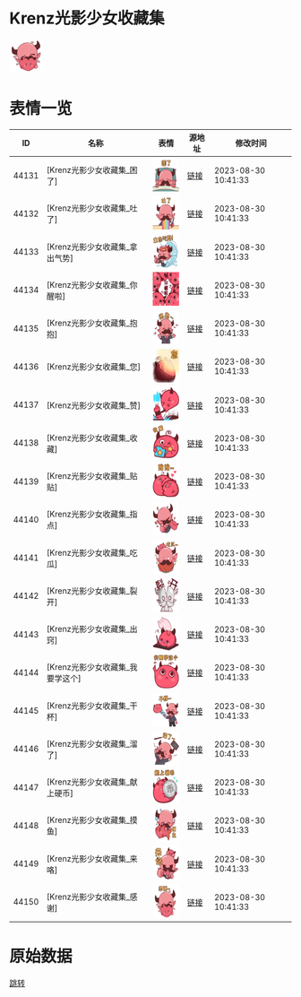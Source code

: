 # Krenz光影少女收藏集

<img src="./cover.png" height="60" alt="cover" />

# 表情一览

|ID|名称|表情|源地址|修改时间|
|----|----|----|----|----|
|44131|[Krenz光影少女收藏集_困了]|<img src="./pic/044131_%5BKrenz光影少女收藏集_困了%5D.png" height="60" alt="困了"/>|[链接](https://i0.hdslb.com/bfs/garb/item/2e081d6bace11b0946552ebc9c4a8a9d54efcee8.png)|2023-08-30 10:41:33|
|44132|[Krenz光影少女收藏集_吐了]|<img src="./pic/044132_%5BKrenz光影少女收藏集_吐了%5D.png" height="60" alt="吐了"/>|[链接](https://i0.hdslb.com/bfs/garb/item/b705bff710005a70931984a99d73fadb585659ec.png)|2023-08-30 10:41:33|
|44133|[Krenz光影少女收藏集_拿出气势]|<img src="./pic/044133_%5BKrenz光影少女收藏集_拿出气势%5D.png" height="60" alt="拿出气势"/>|[链接](https://i0.hdslb.com/bfs/garb/item/b282665dbdee926f2afe69185b58b63d34520f30.png)|2023-08-30 10:41:33|
|44134|[Krenz光影少女收藏集_你醒啦]|<img src="./pic/044134_%5BKrenz光影少女收藏集_你醒啦%5D.png" height="60" alt="你醒啦"/>|[链接](https://i0.hdslb.com/bfs/garb/item/350d23af832c3154ba7ddbec0041e02989a7b0a2.png)|2023-08-30 10:41:33|
|44135|[Krenz光影少女收藏集_抱抱]|<img src="./pic/044135_%5BKrenz光影少女收藏集_抱抱%5D.png" height="60" alt="抱抱"/>|[链接](https://i0.hdslb.com/bfs/garb/item/950d4d7abc4e163d78418b0bb30f5ac5b759086e.png)|2023-08-30 10:41:33|
|44136|[Krenz光影少女收藏集_您]|<img src="./pic/044136_%5BKrenz光影少女收藏集_您%5D.png" height="60" alt="您"/>|[链接](https://i0.hdslb.com/bfs/garb/item/9b95af26841765a78cc4111b2ffe4b23f68dfef0.png)|2023-08-30 10:41:33|
|44137|[Krenz光影少女收藏集_赞]|<img src="./pic/044137_%5BKrenz光影少女收藏集_赞%5D.png" height="60" alt="赞"/>|[链接](https://i0.hdslb.com/bfs/garb/item/c6c1685d16b1fe124e9b22dc0f4b1794815a8281.png)|2023-08-30 10:41:33|
|44138|[Krenz光影少女收藏集_收藏]|<img src="./pic/044138_%5BKrenz光影少女收藏集_收藏%5D.png" height="60" alt="收藏"/>|[链接](https://i0.hdslb.com/bfs/garb/item/66f7771057d58caa43ac5c3380317eb288e1d15a.png)|2023-08-30 10:41:33|
|44139|[Krenz光影少女收藏集_贴贴]|<img src="./pic/044139_%5BKrenz光影少女收藏集_贴贴%5D.png" height="60" alt="贴贴"/>|[链接](https://i0.hdslb.com/bfs/garb/item/c346bf08b13cd81e9522f93d7b7c0e7bf0c1f9c6.png)|2023-08-30 10:41:33|
|44140|[Krenz光影少女收藏集_指点]|<img src="./pic/044140_%5BKrenz光影少女收藏集_指点%5D.png" height="60" alt="指点"/>|[链接](https://i0.hdslb.com/bfs/garb/item/5360b3a7067f550cec06f383266d536e33a6bb89.png)|2023-08-30 10:41:33|
|44141|[Krenz光影少女收藏集_吃瓜]|<img src="./pic/044141_%5BKrenz光影少女收藏集_吃瓜%5D.png" height="60" alt="吃瓜"/>|[链接](https://i0.hdslb.com/bfs/garb/item/d81f50b8da4c49dda6568e176c5112edf0096672.png)|2023-08-30 10:41:33|
|44142|[Krenz光影少女收藏集_裂开]|<img src="./pic/044142_%5BKrenz光影少女收藏集_裂开%5D.png" height="60" alt="裂开"/>|[链接](https://i0.hdslb.com/bfs/garb/item/c043c1bf619171c1db6f158de02c9d81cf7b1fff.png)|2023-08-30 10:41:33|
|44143|[Krenz光影少女收藏集_出窍]|<img src="./pic/044143_%5BKrenz光影少女收藏集_出窍%5D.png" height="60" alt="出窍"/>|[链接](https://i0.hdslb.com/bfs/garb/item/5047b2e5175c5799b43f38cf09f6c9e355ff5e73.png)|2023-08-30 10:41:33|
|44144|[Krenz光影少女收藏集_我要学这个]|<img src="./pic/044144_%5BKrenz光影少女收藏集_我要学这个%5D.png" height="60" alt="我要学这个"/>|[链接](https://i0.hdslb.com/bfs/garb/item/f26f42a1647113f161a452e5ae16a5587debb633.png)|2023-08-30 10:41:33|
|44145|[Krenz光影少女收藏集_干杯]|<img src="./pic/044145_%5BKrenz光影少女收藏集_干杯%5D.png" height="60" alt="干杯"/>|[链接](https://i0.hdslb.com/bfs/garb/item/0eb5b640696817163853bbb640c9dfe2848e5895.png)|2023-08-30 10:41:33|
|44146|[Krenz光影少女收藏集_溜了]|<img src="./pic/044146_%5BKrenz光影少女收藏集_溜了%5D.png" height="60" alt="溜了"/>|[链接](https://i0.hdslb.com/bfs/garb/item/607101b4b95169a999e379389f13bca7c5cd8f36.png)|2023-08-30 10:41:33|
|44147|[Krenz光影少女收藏集_献上硬币]|<img src="./pic/044147_%5BKrenz光影少女收藏集_献上硬币%5D.png" height="60" alt="献上硬币"/>|[链接](https://i0.hdslb.com/bfs/garb/item/4647dd0b14448618a6ac8b3811e8642be43d1332.png)|2023-08-30 10:41:33|
|44148|[Krenz光影少女收藏集_摸鱼]|<img src="./pic/044148_%5BKrenz光影少女收藏集_摸鱼%5D.png" height="60" alt="摸鱼"/>|[链接](https://i0.hdslb.com/bfs/garb/item/8343bb404c2d40f89b3a867fb04718caf1ddacb2.png)|2023-08-30 10:41:33|
|44149|[Krenz光影少女收藏集_来咯]|<img src="./pic/044149_%5BKrenz光影少女收藏集_来咯%5D.png" height="60" alt="来咯"/>|[链接](https://i0.hdslb.com/bfs/garb/item/285b00d0e97d8bad08b19191a7ea07056a1123eb.png)|2023-08-30 10:41:33|
|44150|[Krenz光影少女收藏集_感谢]|<img src="./pic/044150_%5BKrenz光影少女收藏集_感谢%5D.png" height="60" alt="感谢"/>|[链接](https://i0.hdslb.com/bfs/garb/item/ffd86eb13788d2396a2f47c9e5855901befb8dac.png)|2023-08-30 10:41:33|

# 原始数据

[跳转](./raw.json)

